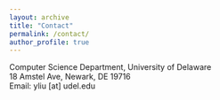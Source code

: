 ```yaml
---
layout: archive
title: "Contact"
permalink: /contact/
author_profile: true
---
```

Computer Science Department, University of Delaware<br>
18 Amstel Ave, Newark, DE 19716 <br>
Email: yliu [at] udel.edu


